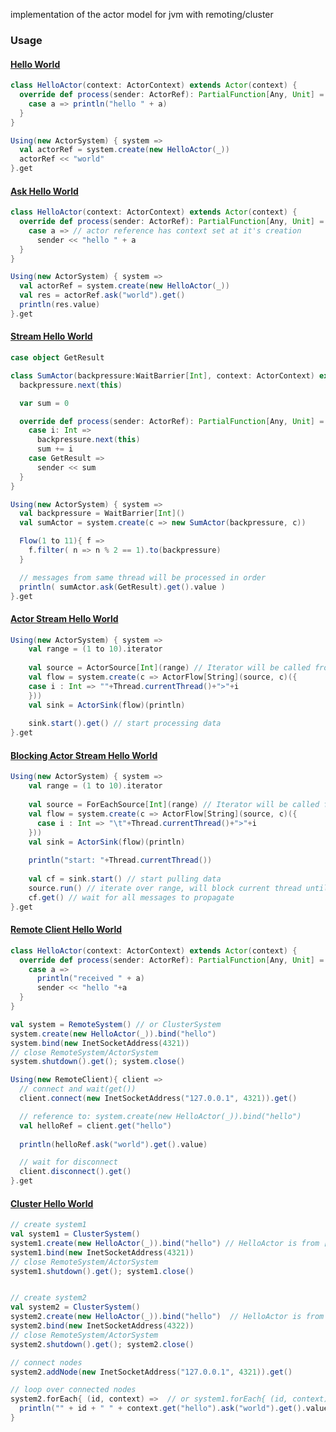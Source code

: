 implementation of the actor model for jvm with remoting/cluster

### Usage

#### [Hello World](https://github.com/shlax/qwActor/tree/main/src/test/scala/org/qwActor/test/tutorial/HelloWorld.scala)
```scala
class HelloActor(context: ActorContext) extends Actor(context) {
  override def process(sender: ActorRef): PartialFunction[Any, Unit] = {
    case a => println("hello " + a)
  }
}

Using(new ActorSystem) { system =>
  val actorRef = system.create(new HelloActor(_))
  actorRef << "world"
}.get 
```

#### [Ask Hello World](https://github.com/shlax/qwActor/tree/main/src/test/scala/org/qwActor/test/tutorial/AskHelloWorld.scala)
```scala
class HelloActor(context: ActorContext) extends Actor(context) {
  override def process(sender: ActorRef): PartialFunction[Any, Unit] = {
    case a => // actor reference has context set at it's creation 
      sender << "hello " + a
  }
}

Using(new ActorSystem) { system =>
  val actorRef = system.create(new HelloActor(_))
  val res = actorRef.ask("world").get()
  println(res.value)
}.get
```

#### [Stream Hello World](https://github.com/shlax/qwActor/tree/main/src/test/scala/org/qwActor/test/tutorial/StreamHelloWorld.scala)
```scala
case object GetResult

class SumActor(backpressure:WaitBarrier[Int], context: ActorContext) extends Actor(context) {
  backpressure.next(this)

  var sum = 0

  override def process(sender: ActorRef): PartialFunction[Any, Unit] = {
    case i: Int =>
      backpressure.next(this)
      sum += i
    case GetResult =>
      sender << sum
  }
}

Using(new ActorSystem) { system =>
  val backpressure = WaitBarrier[Int]()
  val sumActor = system.create(c => new SumActor(backpressure, c))

  Flow(1 to 11){ f =>
    f.filter( n => n % 2 == 1).to(backpressure)
  }

  // messages from same thread will be processed in order
  println( sumActor.ask(GetResult).get().value )
}.get
```

#### [Actor Stream Hello World](https://github.com/shlax/qwActor/tree/main/src/test/scala/org/qwActor/test/tutorial/ActorStreamHelloWorld.scala)
```scala
Using(new ActorSystem) { system =>
    val range = (1 to 10).iterator
    
    val source = ActorSource[Int](range) // Iterator will be called from multiple threads
    val flow = system.create(c => ActorFlow[String](source, c)({
    case i : Int => ""+Thread.currentThread()+">"+i
    }))
    val sink = ActorSink(flow)(println)
    
    sink.start().get() // start processing data
}.get
```

#### [Blocking Actor Stream Hello World](https://github.com/shlax/qwActor/tree/main/src/test/scala/org/qwActor/test/tutorial/BlockingActorStreamHelloWorld.scala)
```scala
Using(new ActorSystem) { system =>
    val range = (1 to 10).iterator
    
    val source = ForEachSource[Int](range) // Iterator will be called from current thread
    val flow = system.create(c => ActorFlow[String](source, c)({
      case i : Int => "\t"+Thread.currentThread()+">"+i
    }))
    val sink = ActorSink(flow)(println)
    
    println("start: "+Thread.currentThread())
    
    val cf = sink.start() // start pulling data
    source.run() // iterate over range, will block current thread until all elements are not send
    cf.get() // wait for all messages to propagate
}.get
```

#### [Remote Client Hello World](https://github.com/shlax/qwActor/tree/main/src/test/scala/org/qwActor/test/tutorial/RemotingHelloWorld.scala)
```scala
class HelloActor(context: ActorContext) extends Actor(context) {
  override def process(sender: ActorRef): PartialFunction[Any, Unit] = {
    case a =>
      println("received " + a)
      sender << "hello "+a
  }
}

val system = RemoteSystem() // or ClusterSystem
system.create(new HelloActor(_)).bind("hello")
system.bind(new InetSocketAddress(4321))
// close RemoteSystem/ActorSystem 
system.shutdown().get(); system.close()

Using(new RemoteClient){ client =>
  // connect and wait(get())
  client.connect(new InetSocketAddress("127.0.0.1", 4321)).get()

  // reference to: system.create(new HelloActor(_)).bind("hello")
  val helloRef = client.get("hello")
  
  println(helloRef.ask("world").get().value)

  // wait for disconnect
  client.disconnect().get()
}.get
```

#### [Cluster Hello World](https://github.com/shlax/qwActor/tree/main/src/test/scala/org/qwActor/test/tutorial/ClusterHelloWorld.scala)
```scala
// create system1
val system1 = ClusterSystem()
system1.create(new HelloActor(_)).bind("hello") // HelloActor is from [Remote client Hello World]
system1.bind(new InetSocketAddress(4321))
// close RemoteSystem/ActorSystem 
system1.shutdown().get(); system1.close()


// create system2
val system2 = ClusterSystem()
system2.create(new HelloActor(_)).bind("hello")  // HelloActor is from [Remote client Hello World]
system2.bind(new InetSocketAddress(4322))
// close RemoteSystem/ActorSystem 
system2.shutdown().get(); system2.close()

// connect nodes 
system2.addNode(new InetSocketAddress("127.0.0.1", 4321)).get()

// loop over connected nodes 
system2.forEach{ (id, context) =>  // or system1.forEach{ (id, context) => 
  println("" + id + " " + context.get("hello").ask("world").get().value)
}
```
